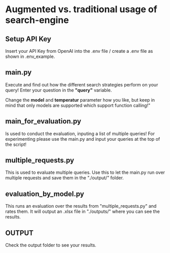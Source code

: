 # Augmented vs. traditional usage of search-engine

## Setup API Key
Insert your API Key from OpenAI into the .env file / create a .env file as shown in .env_example. 

## main.py
Execute and find out how the different search strategies perform on your query! 
Enter your question in the **"query"** variable. 

Change the **model** and **temperatur** parameter how you like, but keep in mind that only models are supported which 
support function calling!"

## main_for_evaluation.py
Is used to conduct the evaluation, inputing a list of multiple queries! For experimenting please use the main.py and
input your queries at the top of the script!

## multiple_requests.py 
This is used to evaluate multiple queries. Use this to let the main.py run over multiple requests and save them in 
the "./output/" folder. 

## evaluation_by_model.py 
This runs an evaluation over the results from "multiple_requests.py" and rates them. It will output an .xlsx file in
"./outputs/" where you can see the results. 


## OUTPUT
Check the output folder to see your results.

